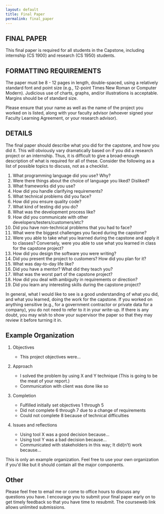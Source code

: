 ```yaml
---
layout: default
title: Final Paper
permalink: final_paper
---
```


## FINAL PAPER

This final paper is required for all students in the Capstone, including internship (CS 1900) and research (CS 1950) students.

## FORMATTING REQUIREMENTS

The paper must be 8 - 12 pages in length, double-spaced, using a relatively standard font and point size (e.g., 12-point Times New Roman or Computer Modern).  Judicious use of charts, graphs, and/or illustrations is acceptable.  Margins should be of standard size.

Please ensure that your name as well as the name of the project you worked on is listed, along with your faculty advisor (whoever signed your Faculty Learning Agreement, or your research advisor).

## DETAILS

The final paper should describe what you did for the capstone, and how you did it.  This will obviously vary dramatically based on if you did a research project or an internship.  Thus, it is difficult to give a broad-enough description of what is required for all of these.  Consider the following as a list of possible topics to discuss, not as a checklist.

1. What programming language did you use?  Why?
2. Were there things about the choice of language you liked?  Disliked?
3. What frameworks did you use?
4. How did you handle clarifying requirements?
5. What technical problems did you face?
6. How did you ensure quality code?
7. What kind of testing did you do?
8. What was the development process like?
9. How did you communicate with other developers/testers/customers/etc?
10. Did you have non-technical problems that you had to face?
11. What were the biggest challenges you faced during the capstone?
12. Were you able to take what you learned during the capstone and apply it to classes?  Conversely, were you able to use what you learned in class for the capstone project?
13. How did you design the software you were writing?
14. Did you present the project to customers?  How did you plan for it?
15. What was day-to-day life like?
16. Did you have a mentor?  What did they teach you?
17. What was the worst part of the capstone project?
18. How did you deal with ambiguity in requirements or direction?
19. Did you learn any interesting skills during the capstone project?

In general, what I would like to see is a good understanding of what you did, and what you learned, doing the work for the capstone.  If you worked on anything sensitive (e.g., for a government contractor or private data for a company), you do not need to refer to it in your write-up.  If there is any doubt, you may wish to show your supervisor the paper so that they may review it before turning it in.

## Example Organization

1. Objectives
    * This project objectives were…
  
1. Approach
    * I solved the problem by using X and Y technique (This is going to be the meat of your report.) 
    * Communication with client was done like so
    
1. Completion
    * Fulfilled initially set objectives 1 through 5
    * Did not complete 6 through 7 due to a change of requirements
    * Could not complete 8 because of technical difficulties

1. Issues and reflections
    * Using tool X was a good decision because…
    * Using tool Y was a bad decision because…
    * Communicated with stakeholders in this way; It did(n’t) work because…

This is only an example organization.  Feel free to use your own organization if you'd like but it should contain all the major components.

## Other

Please feel free to email me or come to office hours to discuss any questions you have.  I encourage you to submit your final paper early on to get timely feedback so that you have time to resubmit.  The courseweb link allows unlimited submissions.
